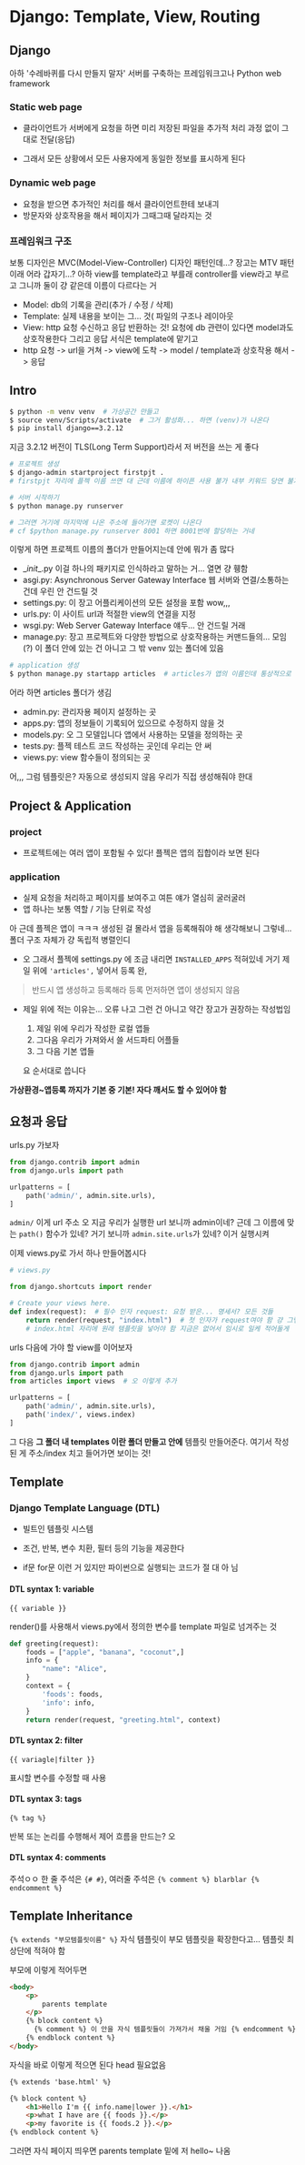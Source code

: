 # Django: Template, View, Routing

## Django

아하 '수레바퀴를 다시 만들지 말자'
서버를 구축하는 프레임워크고나 Python web framework



### Static web page

* 클라이언트가 서버에게 요청을 하면 미리 저장된 파일을 추가적 처리 과정 없이 그대로 전달(응답)

* 그래서 모든 상황에서 모든 사용자에게 동일한 정보를 표시하게 된다



### Dynamic web page

* 요청을 받으면 추가적인 처리를 해서 클라이언트한테 보내긔
* 방문자와 상호작용을 해서 페이지가 그때그때 달라지는 것



### 프레임워크 구조

보통 디자인은 MVC(Model-View-Controller) 디자인 패턴인데...? 장고는 MTV 패턴이래 어라 갑자기...? 아하 view를 template라고 부를래 controller를 view라고 부르고 그니까 둘이 걍 같은데 이름이 다르다는 거

* Model: db의 기록을 관리(추가 / 수정 / 삭제)
* Template: 실제 내용을 보이는 그... 것( 파일의 구조나 레이아웃
* View: http 요청 수신하고 응답 반환하는 것! 요청에 db 관련이 있다면 model과도 상호작용한다 그리고 응답 서식은 template에 맡기고
* http 요청 -> url을 거쳐 -> view에 도착 -> model / template과 상호작용 해서 -> 응답



## Intro

```bash
$ python -m venv venv  # 가상공간 만들고
$ source venv/Scripts/activate  # 그거 활성화... 하면 (venv)가 나온다
$ pip install django==3.2.12
```

지금 3.2.12 버전이 TLS(Long Term Support)라서 저 버전을 쓰는 게 좋다

```bash
# 프로젝트 생성
$ django-admin startproject firstpjt .
# firstpjt 자리에 플젝 이름 쓰면 대 근데 이름에 하이픈 사용 불가 내부 키워드 당연 불가

# 서버 시작하기
$ python manage.py runserver

# 그러면 거기에 마지막에 나온 주소에 들어가면 로켓이 나온다
# cf $python manage.py runserver 8001 하면 8001번에 할당하는 거네
```



이렇게 하면 프로젝트 이름의 폴더가 만들어지는데 안에 뭐가 좀 많다

* \__init__.py 이걸 하나의 패키지로 인식하라고 말하는 거... 열면 걍 휑함
* asgi.py: Asynchronous Server Gateway Interface 웹 서버와 연결/소통하는 건데 우린 안 건드릴 것
* settings.py: 이 장고 어플리케이션의 모든 설정을 포함 wow,,,
* urls.py: 이 사이트 url과 적절한 view의 연결을 지정
* wsgi.py: Web Server Gateway Interface 얘두... 안 건드릴 거래
* manage.py: 장고 프로젝트와 다양한 방법으로 상호작용하는 커맨드들의... 모임(?) 이 폴더 안에 있는 건 아니고 그 밖 venv 있는 폴더에 있음



```bash
# application 생성
$ python manage.py startapp articles  # articles가 앱의 이름인데 통상적으로 복수형으로 합니다
```

어라 하면 articles 폴더가 생김

* admin.py: 관리자용 페이지 설정하는 곳
* apps.py: 앱의 정보들이 기록되어 있으므로 수정하지 않을 것
* models.py: 오 그 모델입니다 앱에서 사용하는 모델을 정의하는 곳
* tests.py: 플젝 테스트 코드 작성하는 곳인데 우리는 안 써
* views.py: view 함수들이 정의되는 곳



어,,, 그럼 템플릿은?
자동으로 생성되지 않음 우리가 직접 생성해줘야 한대



## Project & Application

### project

* 프로젝트에는 여러 앱이 포함될 수 있다! 플젝은 앱의 집합이라 보면 된다

### application

* 실제 요청을 처리하고 페이지를 보여주고 여튼 얘가 열심히 굴러굴러
* 앱 하나는 보통 역할 / 기능 단위로 작성



아 근데 플젝은 앱이 ㅋㅋㅋ 생성된 걸 몰라서 앱을 등록해줘야 해 생각해보니 그렇네... 폴더 구조 자체가 걍 독립적 병렬인디

* 오 그래서 플젝에 settings.py 에 조금 내리면 `INSTALLED_APPS` 적혀있네 거기 제일 위에 `'articles',` 넣어서 등록 완,

> 반드시 앱 생성하고 등록해라 등록 먼저하면 앱이 생성되지 않음

* 제일 위에 적는 이유는... 오류 나고 그런 건 아니고 약간 장고가 권장하는 작성법임

  1. 제일 위에 우리가 작성한 로컬 앱들
  2. 그다음 우리가 가져와서 쓸 서드파티 어플들
  3. 그 다음 기본 앱들

  요 순서대로 씁니다



**가상환경~앱등록 까지가 기본 중 기본! 자다 깨서도 할 수 있어야 함**



## 요청과 응답

urls.py 가보자

```python
from django.contrib import admin
from django.urls import path

urlpatterns = [
    path('admin/', admin.site.urls), 
]
```

`admin/` 이게 url 주소 오
지금 우리가 실행한 url 보니까 admin이네? 근데 그 이름에 맞는 `path()` 함수가 있네? 거기 보니까 `admin.site.urls`가 있네? 이거 실행시켜



이제 views.py로 가서 하나 만들어봅시다

```python
# views.py

from django.shortcuts import render

# Create your views here.
def index(request):  # 필수 인자 request: 요청 받은... 명세서? 모든 것들
    return render(request, "index.html")  # 첫 인자가 request여야 함 걍 그렇게 생겨먹음
    # index.html 자리에 원래 템플릿을 넣어야 함 지금은 없어서 임시로 일케 적어둘게
```

 urls 다음에 가야 할 view를 이어보자

```python
from django.contrib import admin
from django.urls import path
from articles import views  # 오 이렇게 추가

urlpatterns = [
    path('admin/', admin.site.urls),
    path('index/', views.index)
]
```



그 다음 **그 폴더 내 templates 이란 폴더 만들고 안에** 템플릿 만들어준다. 여기서 작성된 게 주소/index 치고 들어가면 보이는 것!



## Template

### Django Template Language (DTL)

* 빌트인 템플릿 시스템

* 조건, 반복, 변수 치환, 필터 등의 기능을 제공한다
* if문 for문 이런 거 있지만 파이썬으로 실행되는 코드가 절 대 아 님



#### DTL syntax 1: variable

`{{ variable }}`

render()를 사용해서 views.py에서 정의한 변수를 template 파일로 넘겨주는 것

```python
def greeting(request):
    foods = ["apple", "banana", "coconut",]
    info = {
        "name": "Alice",
    }
    context = {
        'foods': foods,
        'info': info,
    }
    return render(request, "greeting.html", context)
```



#### DTL syntax 2: filter

`{{ variagle|filter }}`

표시할 변수를 수정할 때 사용



#### DTL syntax 3: tags

`{% tag %}`

반복 또는 논리를 수행해서 제어 흐름을 만드는? 오



#### DTL syntax 4: comments

주석ㅇㅇ 한 줄 주석은 `{# #}`, 여러줄 주석은 `{% comment %} blarblar {% endcomment %}`



## Template Inheritance

`{% extends "부모템플릿이름" %}` 자식 템플릿이 부모 템플릿을 확장한다고... 템플릿 최상단에 적혀야 함

부모에 이렇게 적어두면

```html
<body>
    <p>
        parents template
    </p>
    {% block content %}
      {% comment %} 이 안을 자식 템플릿들이 가져가서 채울 거임 {% endcomment %}
    {% endblock content %}
</body>
```

자식을 바로 이렇게 적으면 된다 head 필요없음

```html
{% extends 'base.html' %}

{% block content %}
    <h1>Hello I'm {{ info.name|lower }}.</h1>
    <p>what I have are {{ foods }}.</p>
    <p>my favorite is {{ foods.2 }}.</p>
{% endblock content %}
```

그러면 자식 페이지 띄우면 parents template 밑에 저 hello~ 나옴